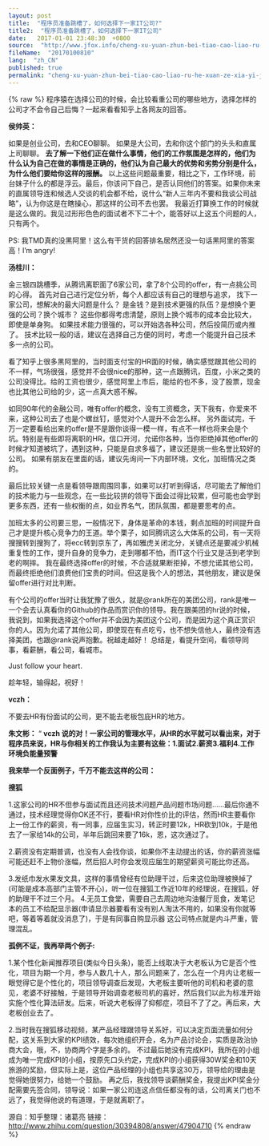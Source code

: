 ```yaml
---
layout: post
title:  "程序员准备跳槽了，如何选择下一家IT公司?"
title2:  "程序员准备跳槽了，如何选择下一家IT公司"
date:   2017-01-01 23:48:30  +0800
source:  "http://www.jfox.info/cheng-xu-yuan-zhun-bei-tiao-cao-liao-ru-he-xuan-ze-xia-yi-jia-it-gong-si.html"
fileName:  "20170100810"
lang:  "zh_CN"
published: true
permalink: "cheng-xu-yuan-zhun-bei-tiao-cao-liao-ru-he-xuan-ze-xia-yi-jia-it-gong-si.html"
---
```

{% raw %}
程序猿在选择公司的时候，会比较看重公司的哪些地方，选择怎样的公司才不会令自己后悔？一起来看看知乎上各网友的回答。

**侯帅英：**

如果是创业公司，去和CEO聊聊。 如果是大公司，去和你这个部门的头头和直属上司聊聊。 **去了解一下他们正在做什么事情，他们的工作氛围是怎样的，他们为什么认为自己在做的事情是正确的，他们认为自己最大的优势和劣势分别是什么，为什么他们要给你这样的报酬。** 以上这些问题最重要，相比之下，工作环境，前台妹子什么的都是浮云。最后，你该问下自己，是否认同他们的答案。如果你未来的直属领导连和候选人交谈的机会都不给，说什么“新人三年内不要和我谈公司战略”，认为你这是在瞎操心，那这样的公司不去也罢。 我最近打算换工作的时候就是这么做的。我见过形形色色的面试者不下二十个，能答好以上这五个问题的人，只有两个。

PS: 我TMD真的没黑阿里！这么有干货的回答排名居然还没一句话黑阿里的答案高！I’m angry!

**汤桂川：**

金三银四跳槽季，从腾讯离职面了6家公司，拿了8个公司的offer，有一点挑公司的心得。 首先对自己进行定位分析，每个人都应该有自己的理想与追求， 找下一家公司，想解决的最大问题是什么？ 是金钱？是到技术更强的队伍？是想换个更强的公司？换个城市？ 这些你都得考虑清楚，原则上换个城市的成本会比较大，即使是单身狗。 如果技术能力很强的，可以开始选各种公司，然后投简历或内推了。 技术比较一般的话，建议在选择自己方便的同时，考虑一个能提升自己技术多一点的公司。

看了知乎上很多黑阿里的，当时面支付宝的HR面的时候，确实感觉跟其他公司的不一样，气场很强，感觉并不会很nice的那种，这一点跟腾讯，百度，小米之类的公司没得比。给的工资也很少，感觉阿里上市后，能给的也不多，没了股票，现金也比其他公司给的少，这一点真大惑不解。

如同90年代的金融公司，唯有offer的概念，没有工资概念，天下我有，你爱来不来，这种公司去了也是个螺丝钉，感觉对个人提升不会怎么样。 另外面试完，千万一定要看给出来的offer是不是跟你谈得一模一样，有点不一样也将来会是个坑。特别是有些即将离职的HR，信口开河，允诺你各种，当你拒绝掉其他offer的时候才知道被坑了，遇到这种，只能是自求多福了，建议还是挑一些名誉比较好的公司。 如果有朋友在里面的话，建议先询问一下内部环境，文化，加班情况之类的。

最后比较关键一点是看领导跟周围同事，如果可以打听到得话，尽可能去了解他们的技术能力与一些观念，在一些比较拼的领导下面会过得比较累，但可能也会学到更多东西，还有一些权衡的点，如业界名气，团队氛围，都是要思考的点。

加班太多的公司要三思，一般情况下，身体是革命的本钱，剩点加班的时间提升自己才是提升核心竞争力的王道。举个栗子，如同腾讯这么大体系的公司，有一天将搜搜转到搜狗了，将ecc转到京东了，再如雅虎关闭北分，关键点还是要减少机械重复性的工作，提升自身的竞争力，走到哪都不怕，而IT这个行业又是活到老学到老的啊摔。 我在最终选择offer的时候，不合适就果断拒掉，不想允诺其他公司，而最终拒绝他们浪费他们宝贵的时间。但这是我个人的想法，其他朋友，建议是保留offer进行对比判断。

有个公司的offer当时让我犹豫了很久，就是@rank所在的美团公司，rank是唯一一个会去认真看你的Github的作品而赏识你的领导。我在跟美团的hr说的时候，我说到，如果我选择这个offer并不会因为美团这个公司，而是因为这个真正赏识你的人。因为允诺了其他公司，即使现在有点吃亏，也不想失信他人，最终没有选择美团，也跟@rank说声抱歉。祝越走越好！ 总结是，看提升空间，看领导同事，看薪酬，看公司，看城市。

Just follow your heart.

趁年轻，输得起，祝好！

**vczh：**

不要去HR有份面试的公司，更不能去老板包庇HR的地方。

**朱文彬：** “ **vczh 说的对！****一家公司的管理水平，从HR的水平就可以看出来，对于程序员来说，HR与你相关的工作我认为主要有这些：****1.面试****2.薪资****3.福利****4.工作环境****负能量预警**  

**我来举一个反面例子，千万不能去这样的公司：**  

**搜狐**

1.这家公司的HR不但参与面试而且还问技术问题产品问题市场问题……最后你通不通过，技术经理觉得你OK还不行，要看HR对你性价比的评估，然而HR主要看你上一份工作的薪资，有一同事，应届生实习，转正时要12k，HR砍到10k，于是他去了一家给14k的公司，半年后跳回来要了16k，恩，这次通过了。

2.薪资没有定期普调，也没有人会找你谈，如果你不主动提出的话，你的薪资涨幅可能还赶不上物价涨幅，然后招人时你会发现应届生的期望薪资可能比你还高。

3.发纸巾发水果发文具，这样的事情曾经有位助理干过，后来这位助理被换掉了(可能是成本高部门主管不开心)，听一位在搜狐工作近10年的经理说，在搜狐，好的助理干不过三个月。 4.无员工食堂，需要自己去周边地沟油餐厅觅食，发笔记本的员工不给配显示器(申请显示器要看有没有别人淘汰不用的，如果没有你就等吧，等着等着就没消息了)，于是有同事自购显示器 这公司特点就是内斗严重，管理混乱。  

**孤例不证，我再举两个例子:**  

1.某个性化新闻推荐项目(类似今日头条)，能否上线取决于大老板认为它是否个性化，项目为期一个月，参与人数几十人，那么问题来了，怎么在一个月内让老板一眼觉得它是个性化的，项目领导调查后发现，大老板主要听他的司机和老婆的意见，老婆不好接触，于是领导开始调查老板司机的喜好，然后我们以此为标准开始实施个性化算法研发。后来，听说大老板得了抑郁症，项目不了了之。再后来，大老板创业去了。  

2.当时我在搜狐移动视频，某产品经理跟领导关系好，可以决定页面流量如何分配，这关系到大家的KPI绩效，每次她组织开会，名为产品讨论会，实质是政治协商大会，哦，不，协商两个字是多余的。 不过最后她没有完成KPI，我所在的小组成为唯一完成KPI的小组，按原先口头约定，完成KPI的小组获得30W奖金和10天旅游的奖励，但实际上是，这位产品经理的小组也共享这30万，领导给的理由是觉得她很努力，给她一个鼓励。 再之后，我找领导谈薪酬奖金，我提出KPI奖金分配需要先签合同，领导说：如果一家公司连这点信任都没有的话，公司离关门也不远了，我觉得他说的有道理，于是就离职了。  

源自：知乎整理：诸葛亮 链接：http://www.zhihu.com/question/30394808/answer/47904710
{% endraw %}